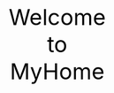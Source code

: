 <html>
<heah>
  <meta charset="utf-8"></meat>
  <style type="text/css">
  .head{
      color:black;font-size:40px;text-align:center;padding:150px;
  }
   </style>
</head>
<body style="margin:0px;">
    <div class="head">Welcome to MyHome</div>
</body>
</html>

